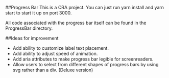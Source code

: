 ##Progress Bar
This is a CRA project. You can just run yarn install and yarn start to start it up on port 3000. 

All code associated with the progress bar itself can be found in the ProgressBar directory.

##Ideas for improvement
* Add ability to customize label text placement. 
* Add ability to adjust speed of animation.
* Add aria attributes to make progress bar legible for screenreaders.
* Allow users to select from different shapes of progress bars by using svg rather than a div. (Deluxe version)


